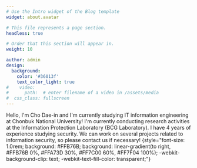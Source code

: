 ```yaml
---
# Use the Intro widget of the Blog template
widget: about.avatar

# This file represents a page section.
headless: true

# Order that this section will appear in.
weight: 10

author: admin
design:
  background:
    color: '#36013f'
    text_color_light: true
#    video:
#      path:  # enter filename of a video in /assets/media
#  css_class: fullscreen
---
```


Hello, I'm Cho Dae-in and I'm currently studying IT information engineering at Chonbuk National University! I'm currently conducting research activities at the Information Protection Laboratory (BCG Laboratory). I have 4 years of experience studying security. We can work on several projects related to information security, so please contact us if necessary!
{style="font-size: 1.0rem; background: #FFB76B; background: linear-gradient(to right, #FFB76B 0%, #FFA73D 30%, #FF7C00 60%, #FF7F04 100%); -webkit-background-clip: text; -webkit-text-fill-color: transparent;"}

